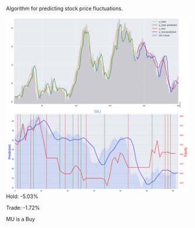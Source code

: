 Algorithm for predicting stock price fluctuations.

![Trading Bot](https://github.com/MarynaLongnickel/Projects/blob/master/Stocks/MU.JPG)
Hold: -5.03%

Trade: -1.72%

MU is a Buy
